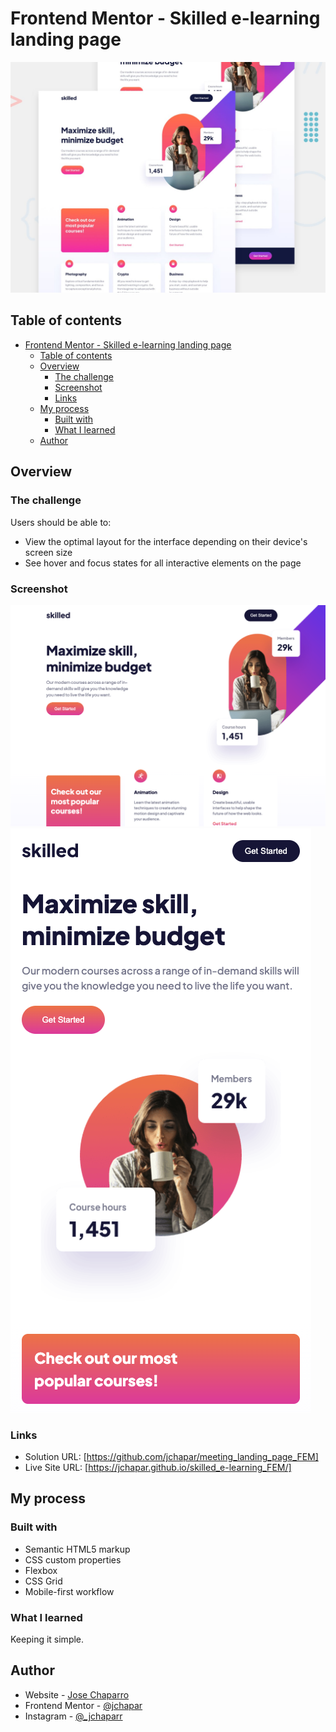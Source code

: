 # Frontend Mentor - Skilled e-learning landing page

![Design preview for the Skilled e-learning landing page coding challenge](./preview.jpg)

## Table of contents

- [Frontend Mentor - Skilled e-learning landing page](#frontend-mentor---skilled-e-learning-landing-page)
  - [Table of contents](#table-of-contents)
  - [Overview](#overview)
    - [The challenge](#the-challenge)
    - [Screenshot](#screenshot)
    - [Links](#links)
  - [My process](#my-process)
    - [Built with](#built-with)
    - [What I learned](#what-i-learned)
  - [Author](#author)

## Overview

### The challenge

Users should be able to:

- View the optimal layout for the interface depending on their device's screen size
- See hover and focus states for all interactive elements on the page

### Screenshot

![](desktop.png)
![](mobile.png)

### Links

- Solution URL: [https://github.com/jchapar/meeting_landing_page_FEM]
- Live Site URL: [https://jchapar.github.io/skilled_e-learning_FEM/]

## My process

### Built with

- Semantic HTML5 markup
- CSS custom properties
- Flexbox
- CSS Grid
- Mobile-first workflow

### What I learned

Keeping it simple.

## Author

- Website - [Jose Chaparro](https://www.josechaparro.com)
- Frontend Mentor - [@jchapar](https://www.frontendmentor.io/profile/yourusername)
- Instagram - [@\_jchaparr](https://www.instagram.com/_jchaparr)
